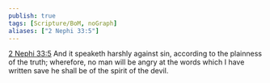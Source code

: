 ```yaml
---
publish: true
tags: [Scripture/BoM, noGraph]
aliases: ["2 Nephi 33:5"]
---
```

[2 Nephi 33:5](https://churchofjesuschrist.org/study/scriptures/bofm/2-ne/33?lang=eng&id=p5#p5) And it speaketh harshly against sin, according to the plainness of the truth; wherefore, no man will be angry at the words which I have written save he shall be of the spirit of the devil.

